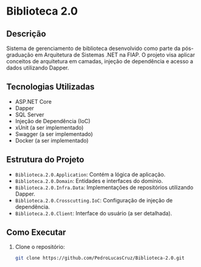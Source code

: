 # Biblioteca 2.0

## Descrição

Sistema de gerenciamento de biblioteca desenvolvido como parte da pós-graduação em Arquitetura de Sistemas .NET na FIAP. O projeto visa aplicar conceitos de arquitetura em camadas, injeção de dependência e acesso a dados utilizando Dapper.

## Tecnologias Utilizadas

- ASP.NET Core
- Dapper
- SQL Server
- Injeção de Dependência (IoC)
- xUnit (a ser implementado)
- Swagger (a ser implementado)
- Docker (a ser implementado)

## Estrutura do Projeto

- `Biblioteca.2.0.Application`: Contém a lógica de aplicação.
- `Biblioteca.2.0.Domain`: Entidades e interfaces do domínio.
- `Biblioteca.2.0.Infra.Data`: Implementações de repositórios utilizando Dapper.
- `Biblioteca.2.0.Crosscutting.IoC`: Configuração de injeção de dependência.
- `Biblioteca.2.0.Client`: Interface do usuário (a ser detalhada).

## Como Executar

1. Clone o repositório:
   ```bash
   git clone https://github.com/PedroLucasCruz/Biblioteca-2.0.git
